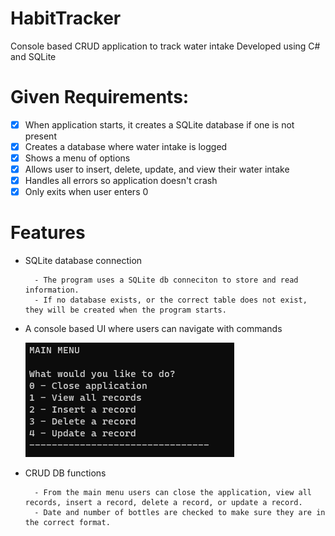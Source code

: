 # HabitTracker
Console based CRUD application to track water intake
Developed using C# and SQLite

# Given Requirements:
- [x] When application starts, it creates a SQLite database if one is not present
- [x] Creates a database where water intake is logged
- [x] Shows a menu of options
- [x] Allows user to insert, delete, update, and view their water intake
- [x] Handles all errors so application doesn't crash
- [x] Only exits when user enters 0

# Features

* SQLite database connection
		
		- The program uses a SQLite db conneciton to store and read information.
		- If no database exists, or the correct table does not exist, they will be created when the program starts.

* A console based UI where users can navigate with commands

				
	![image](https://github.com/Fennikko/Images/blob/main/Screenshot%202024-02-23%20212510.png)


* CRUD DB functions

		- From the main menu users can close the application, view all records, insert a record, delete a record, or update a record.
		- Date and number of bottles are checked to make sure they are in the correct format.